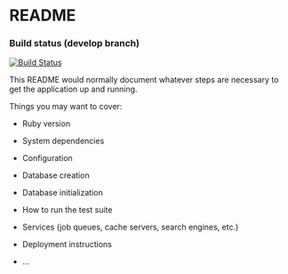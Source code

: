 # README

### Build status (develop branch)
[![Build Status](https://img.shields.io/endpoint.svg?url=https%3A%2F%2Factions-badge.atrox.dev%2Ffirst_rails_to_docker%2Fbadge%3Fref%3Ddevelop&style=flat)](https://actions-badge.atrox.dev/first_rails_to_docker/goto?ref=develop)

This README would normally document whatever steps are necessary to get the
application up and running.

Things you may want to cover:

* Ruby version

* System dependencies

* Configuration

* Database creation

* Database initialization

* How to run the test suite

* Services (job queues, cache servers, search engines, etc.)

* Deployment instructions

* ...
